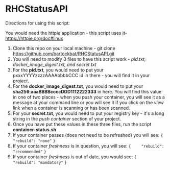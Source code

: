# RHCStatusAPI
Directions for using this script:

You would need the httpie application - this script uses it- https://httpie.org/doc#linux 

1. Clone this repo on your local machine - git clone https://github.com/bartockbat/RHCStatusAPI.git
2. You will need to modify 3 files to have this script work - *pid.txt, docker_image_digest.txt, and secret.txt*
3. For the **pid.txt**, you would need to put your pxxxYYYYzzzzAAAAbbbbCCC id in there - you will find it in your *project*.
4. For the **docker_image_digest.txt**, you would need to put your **sha256:aaaBBBBccccDDD1112222333** in here. You will find this value in one of two places - when you push your container, you will see it as a message at your command line or you will see it if you click on the *view* link when a container is scanning or has been scanned. 
5. For your **secret.txt**, you would need to put your registry key - it's a long string in the *push container* section of your project.
6. Once you have put these values in these three files, run the script **container-status.sh**
7. If your container passes (does not need to be refreshed) you will see:
``{``
``    "rebuild": "none"``
``}``
8. If your container *freshness* is in question, you will see:
``{``
``    "rebuild": "recommended"``
``}``
9. If your container *freshness* is out of date, you would see:
``{``
``    "rebuild": "mandatory"``
``}``

